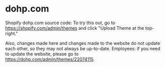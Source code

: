 # dohp.com
Shopify dohp.com source code: To try this out, go to https://shopify.com/admin/themes and click "Upload Theme at the top-right."

Also, changes made here and changes made to the website do not update each other, so they may not always be up-to-date. Employees: if you need to update the website, please go to https://dohp.com/admin/themes/22074115.
